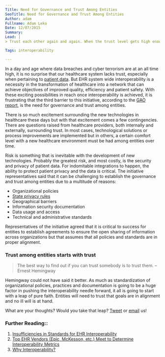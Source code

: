 ```yaml
---
Title: Need for Governance and Trust Among Entities
SeoTitle: Need for Governance and Trust Among Entities
Author: adam
Fullname: Adam Leko
Date: 12/07/2015
Summary:
Lead: |
> Trust each other again and again. When the trust level gets high enough, people transcend apparent limits, discovering new and awesome abilities of which they were previously unaware. – David Armistead

Tags: interoperability

---
```

In a day and age where data breaches and cyber terrorism are at an all time high, it is no surprise that our healthcare system lacks trust, especially when pertaining to [patient data](https://catalyze.io/learn/what-is-protected-health-information-or-phi). But EHR system wide interoperability is a necessity in the transformation of healthcare into a network that can achieve objectives of improved quality, efficiency and patient safety. With these exciting possibilities in reach once interoperability is achieved, it is frustrating that the third barrier to this initiative, according to the [GAO report](http://www.gao.gov/assets/680/672585.pdf), is the need for governance and trust among entities.

There is so much excitement surrounding the new technologies in healthcare these days but with that excitement comes a few contingencies. There are questions raised from healthcare providers, both internally and externally, surrounding trust. In most cases, technological solutions or process improvements are implemented but in others, a certain comfort level with a new healthcare environment must be had among entities over time.

Risk is something that is inevitable with the development of new technologies. Probably the greatest risk, and most costly, is the security and privacy of patient data. For indomitable integrations to happen, the ability to protect patient privacy and the data is critical. The initiative representatives said that it can be challenging to establish the governance and trust among entities due to a multitude of reasons:

- Organizational policies
- [State privacy rules](https://catalyze.io/blog/variation-in-state-privacy-laws)
- Geographical barriers
- Information security documentation
- Data usage and access
- Technical and administrative standards

Representatives of the initiative agreed that it is critical to success for entities to establish agreements to ensure the open sharing of information across organizations but that assumes that all policies and standards are in proper alignment.

### Trust among entities starts with trust

> The best way to find out if you can trust somebody is to trust them. – Ernest Hemingway

Hemingway could not have said it better. As much as standardization of organizational policies, practices and documentation is going to be a huge factor in pushing the interoperability needle forward, it all is going to start with a leap of pure faith. Entities will need to trust that goals are in alignment and no ill will is at hand.

What are your thoughts? Would you take that leap? [Tweet](https://twitter.com/catalyzeio) or [email](hello@catalyze.io) us!

### Further Reading::

1. [Insufficiencies in Standards for EHR Interoperability](https://catalyze.io/blog/insufficiencies-in-standards-for-ehr-interoperability)
2. [Top EHR Vendors (Epic, McKesson, etc.) Meet to Determine Interoperability Metrics](https://catalyze.io/blog/top-ehr-vendors-epic-mckesson-etc-meet-to-determine-interoperability-metrics)
3. [Why Interoperability?](https://catalyze.io/blog/why-interoperability)
